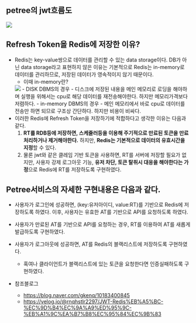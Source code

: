 ## petree의 jwt흐름도

<img src="../petree/image/jwt-stream.PNG">

## Refresh Token을 Redis에 저장한 이유?
- Redis는 key-value쌍으로 데이터를 관리할 수 있는 data storage이다. DB가 아닌 data storage라고 표현하지 않은 이유는 기본적으로 Redis는 in-memory로 데이터를 관리하므로, 저장된 데이터가 영속적이지 않기 때문이다.
  - 이때 in-memory란?
  <img src="../petree/image/disk-inmemory.PNG">
    - DISK DBMS의 경우 
      - 디스크에 저장된 내용을 메인 메모리로 로딩을 해야하며 실행을 위해서는 cpu로 해당 데이터를 재전송해야한다. 하지만 메모리가격보다 저렴하다.
    - in-memory DBMS의 경우
      - 메인 메모리에서 바로 cpu로 데이터를 전송만 하면 되므로 구조상 간단하다. 하지만 비용이 비싸다.
- 이러한 Redis에 Refresh Token을 저장하기에 적합하다고 생각한 이유는 다음과 같다.
  1) **RT를 RDB등에 저장하면, 스케줄러등을 이용해 주기적으로 만료된 토큰을 만료처리하거나 제거해야한다.** 하지만, **Redis는 기본적으로 데이터의 유효시간을 지정**할 수 있다.
  2) 물론 jwt와 같은 클레임 기반 토큰을 사용하면, RT를 서버에 저장할 필요가 없지만, 사용자 강제 로그아웃 기능, **유저 차단, 토큰 탈취시 대응을 해야한다는 가정**으로 Redis에 RT를 저장하도록 구현하였다.


## Petree서비스의 자세한 구현내용은 다음과 같다.

- 사용자가 로그인에 성공하면, (key:유저아이디, value:RT)를 기반으로 Redis에 저장하도록 하였다. 이후, 사용자는 유효한 AT를 기반으로 API를 요청하도록 하였다.
- 사용자가 만료된 AT를 기반으로 API를 요청하는 경우, RT를 이용하여 AT를 새롭게 발급하도록 구현하였다.
- 사용자가 로그아웃에 성공하면, AT를 Redis의 블랙리스트에 저장하도록 구현하였다.
  - 혹여나 클라이언트가 블랙리스트에 있는 토큰을 요청한다면 인증실패하도록 구현하였다.

- 참조블로그
  - https://blog.naver.com/gkenq/10183400845
  - https://velog.io/@rnqhstlr2297/JWT-Redis%EB%A5%BC-%EC%9D%B4%EC%9A%A9%ED%95%9C-%EB%A1%9C%EA%B7%B8%EC%95%84%EC%9B%83
